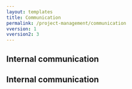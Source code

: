 ```yaml
---
layout: templates
title: Communication
permalink: /project-management/communication
vversion: 1
vversion2: 3
---
```


## Internal communication

<!-- TODO: Tamara -->

<!-- TODO: Valentina -->

## Internal communication

<!-- TODO: Tamara -->

<!-- TODO: Valentina -->
